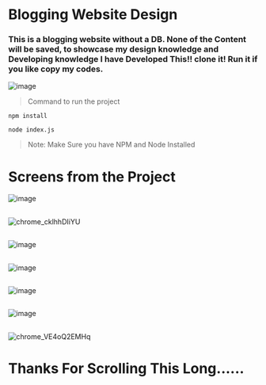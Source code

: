 # Blogging Website Design
### This is a blogging website without a DB. None of the Content will be saved, to showcase my design knowledge and Developing knowledge I have Developed This!! clone it! Run it if you like copy my codes.
![image](https://github.com/user-attachments/assets/cc34c7c3-4921-4ba7-9111-a46204d1849d)

>Command to run the project
>
`npm install`
>
`node index.js`
>Note: Make Sure you have NPM and Node Installed 

#
# 
# Screens from the Project 

![image](https://github.com/user-attachments/assets/ff611c98-4fc0-4d7a-8e26-ab738de89ff2)
##
![chrome_cklhhDIiYU](https://github.com/user-attachments/assets/d34e1af9-aa98-4ae3-917d-513c74dc38f7)
##
![image](https://github.com/user-attachments/assets/a5d144f0-f68a-48ab-977f-76bb4d23329f)
##
![image](https://github.com/user-attachments/assets/69c0ff3a-4f9d-41e0-a1be-9b45c40fd512)
##
![image](https://github.com/user-attachments/assets/91fe7950-a20d-4d7c-937d-2bd9d7e74a2c)
##
![image](https://github.com/user-attachments/assets/ad6ffcdb-dfaa-431b-b2e4-26421e5a3612)
##
![chrome_VE4oQ2EMHq](https://github.com/user-attachments/assets/1253a403-1f01-4dd0-88ee-2b1bfb8b9199)

# Thanks For Scrolling This Long......


